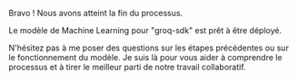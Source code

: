 Bravo ! Nous avons atteint la fin du processus. 

Le modèle de Machine Learning pour "groq-sdk" est prêt à être déployé. 

N'hésitez pas à me poser des questions sur les étapes précédentes ou sur le fonctionnement du modèle. Je suis là pour vous aider à comprendre le processus et à tirer le meilleur parti de notre travail collaboratif. 


